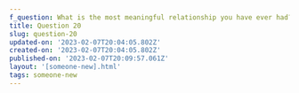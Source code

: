 ```yaml
---
f_question: What is the most meaningful relationship you have ever had?
title: Question 20
slug: question-20
updated-on: '2023-02-07T20:04:05.802Z'
created-on: '2023-02-07T20:04:05.802Z'
published-on: '2023-02-07T20:09:57.061Z'
layout: '[someone-new].html'
tags: someone-new
---
```



